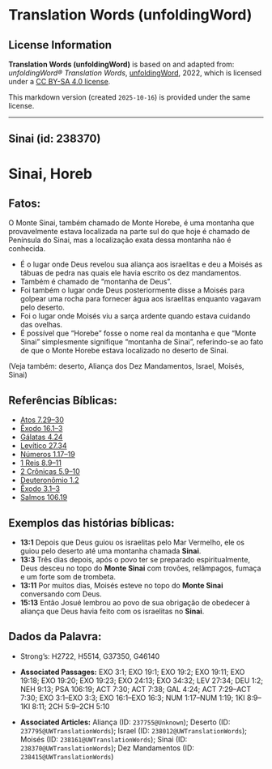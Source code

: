 # Translation Words (unfoldingWord)

## License Information

**Translation Words (unfoldingWord)** is based on and adapted from: _unfoldingWord® Translation Words_, [unfoldingWord](https://unfoldingword.org/utw), 2022, which is licensed under a [CC BY-SA 4.0 license](https://creativecommons.org/licenses/by-sa/4.0/legalcode.en).

This markdown version (created `2025-10-16`) is provided under the same license.



--------------------------------

## Sinai (id: 238370)

Sinai, Horeb
============

Fatos:
------

O Monte Sinai, também chamado de Monte Horebe, é uma montanha que provavelmente estava localizada na parte sul do que hoje é chamado de Península do Sinai, mas a localização exata dessa montanha não é conhecida.

* É o lugar onde Deus revelou sua aliança aos israelitas e deu a Moisés as tábuas de pedra nas quais ele havia escrito os dez mandamentos.
* Também é chamado de “montanha de Deus”.
* Foi também o lugar onde Deus posteriormente disse a Moisés para golpear uma rocha para fornecer água aos israelitas enquanto vagavam pelo deserto.
* Foi o lugar onde Moisés viu a sarça ardente quando estava cuidando das ovelhas.
* É possível que “Horebe” fosse o nome real da montanha e que “Monte Sinai” simplesmente signifique “montanha de Sinai”, referindo\-se ao fato de que o Monte Horebe estava localizado no deserto de Sinai.

(Veja também: deserto, Aliança dos Dez Mandamentos, Israel, Moisés, Sinai)

Referências Bíblicas:
---------------------

* [Atos 7\.29–30](https://ref.ly/Acts7:29-Acts7:30)
* [Êxodo 16\.1–3](https://ref.ly/Exod16:1-Exod16:3)
* [Gálatas 4\.24](https://ref.ly/Gal4:24)
* [Levítico 27\.34](https://ref.ly/Lev27:34)
* [Números 1\.17–19](https://ref.ly/Num1:17-Num1:19)
* [1 Reis 8\.9–11](https://ref.ly/1Kgs8:9-1Kgs8:11)
* [2 Crônicas 5\.9–10](https://ref.ly/2Chr5:9-2Chr5:10)
* [Deuteronômio 1\.2](https://ref.ly/Deut1:2)
* [Êxodo 3\.1–3](https://ref.ly/Exod3:1-Exod3:3)
* [Salmos 106\.19](https://ref.ly/Ps106:19)

Exemplos das histórias bíblicas:
--------------------------------

* **13:1** Depois que Deus guiou os israelitas pelo Mar Vermelho, ele os guiou pelo deserto até uma montanha chamada **Sinai**.
* **13:3** Três dias depois, após o povo ter se preparado espiritualmente, Deus desceu no topo do **Monte Sinai** com trovões, relâmpagos, fumaça e um forte som de trombeta.
* **13:11** Por muitos dias, Moisés esteve no topo do **Monte Sinai** conversando com Deus.
* **15:13** Então Josué lembrou ao povo de sua obrigação de obedecer à aliança que Deus havia feito com os israelitas no **Sinai**.

Dados da Palavra:
-----------------

* Strong’s: H2722, H5514, G37350, G46140

* **Associated Passages:** EXO 3:1; EXO 19:1; EXO 19:2; EXO 19:11; EXO 19:18; EXO 19:20; EXO 19:23; EXO 24:13; EXO 34:32; LEV 27:34; DEU 1:2; NEH 9:13; PSA 106:19; ACT 7:30; ACT 7:38; GAL 4:24; ACT 7:29–ACT 7:30; EXO 3:1–EXO 3:3; EXO 16:1–EXO 16:3; NUM 1:17–NUM 1:19; 1KI 8:9–1KI 8:11; 2CH 5:9–2CH 5:10
* **Associated Articles:** Aliança (ID: `237755@Unknown`); Deserto (ID: `237795@UWTranslationWords`); Israel (ID: `238012@UWTranslationWords`); Moisés (ID: `238161@UWTranslationWords`); Sinai (ID: `238370@UWTranslationWords`); Dez Mandamentos (ID: `238415@UWTranslationWords`)

